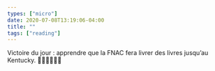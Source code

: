 ```yaml
---
types: ["micro"]
date: 2020-07-08T13:19:06-04:00
title: ""
tags: ["reading"]
---
```

Victoire du jour : apprendre que la FNAC fera livrer des livres jusqu’au Kentucky. 🙌🏻🙌🏻🙌🏻
